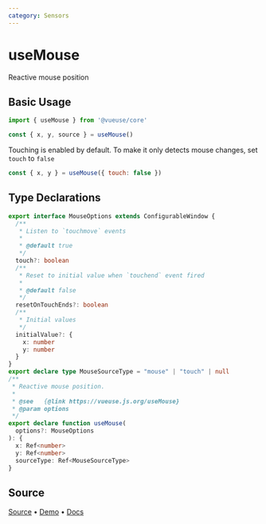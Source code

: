 ```yaml
---
category: Sensors
---
```


# useMouse

Reactive mouse position

## Basic Usage

```js
import { useMouse } from '@vueuse/core'

const { x, y, source } = useMouse()
```

Touching is enabled by default. To make it only detects mouse changes, set `touch` to `false`

```js
const { x, y } = useMouse({ touch: false })
```



<!--FOOTER_STARTS-->
## Type Declarations

```typescript
export interface MouseOptions extends ConfigurableWindow {
  /**
   * Listen to `touchmove` events
   *
   * @default true
   */
  touch?: boolean
  /**
   * Reset to initial value when `touchend` event fired
   *
   * @default false
   */
  resetOnTouchEnds?: boolean
  /**
   * Initial values
   */
  initialValue?: {
    x: number
    y: number
  }
}
export declare type MouseSourceType = "mouse" | "touch" | null
/**
 * Reactive mouse position.
 *
 * @see   {@link https://vueuse.js.org/useMouse}
 * @param options
 */
export declare function useMouse(
  options?: MouseOptions
): {
  x: Ref<number>
  y: Ref<number>
  sourceType: Ref<MouseSourceType>
}
```

## Source

[Source](https://github.com/vueuse/vueuse/blob/master/packages/core/useMouse/index.ts) • [Demo](https://github.com/vueuse/vueuse/blob/master/packages/core/useMouse/demo.vue) • [Docs](https://github.com/vueuse/vueuse/blob/master/packages/core/useMouse/index.md)


<!--FOOTER_ENDS-->
